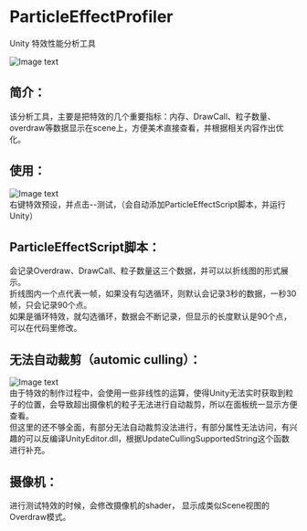 # ParticleEffectProfiler
Unity 特效性能分析工具


![Image text](https://github.com/sunbrando/ParticleEffectProfiler/blob/master/Document/QQ%E6%88%AA%E5%9B%BE20190126164833.png)

简介：
---
该分析工具，主要是把特效的几个重要指标：内存、DrawCall、粒子数量、overdraw等数据显示在scene上，方便美术直接查看，并根据相关内容作出优化。

使用：
---
![Image text](https://github.com/sunbrando/ParticleEffectProfiler/blob/master/Document/QQ%E6%88%AA%E5%9B%BE20190126165417.png)  
右键特效预设，并点击--测试，（会自动添加ParticleEffectScript脚本，并运行Unity）

ParticleEffectScript脚本：
---
会记录Overdraw、DrawCall、粒子数量这三个数据，并可以以折线图的形式展示。  
折线图内一个点代表一帧，如果没有勾选循环，则默认会记录3秒的数据，一秒30帧，只会记录90个点。  
如果是循环特效，就勾选循环，数据会不断记录，但显示的长度默认是90个点，可以在代码里修改。  

无法自动裁剪（automic culling）：
---
![Image text](https://github.com/sunbrando/ParticleEffectProfiler/blob/master/Document/QQ%E5%9B%BE%E7%89%8720190126171957.png)  
由于特效的制作过程中，会使用一些非线性的运算，使得Unity无法实时获取到粒子的位置，会导致超出摄像机的粒子无法进行自动裁剪，所以在面板统一显示方便查看。  
但这里的还不够全面，有部分无法自动裁剪没法进行，有部分属性无法访问，有兴趣的可以反编译UnityEditor.dll，根据UpdateCullingSupportedString这个函数进行补充。

摄像机：
---
进行测试特效的时候，会修改摄像机的shader， 显示成类似Scene视图的Overdraw模式。
